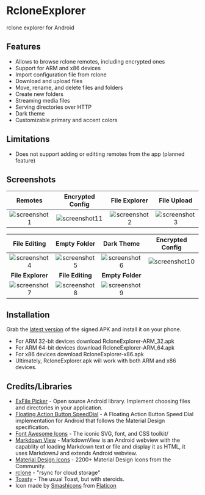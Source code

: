 # RcloneExplorer
rclone explorer for Android

Features
--------
- Allows to browse rclone remotes, including encrypted ones
- Support for ARM and x86 devices
- Import configuration file from rclone
- Download and upload files
- Move, rename, and delete files and folders
- Create new folders
- Streaming media files
- Serving directories over HTTP
- Dark theme
- Customizable primary and accent colors

Limitations
------------
- Does not support adding or editting remotes from the app (planned feature)

Screenshots
-----------

Remotes|Encrypted Config|File Explorer|File Upload
:-----:|:--------------:|:-----------:|:---------:|
![screenshot1](https://github.com/kaczmarkiewiczp/rcloneExplorer/blob/master/screenshots/screenshot_1.png?raw=true)|![screenshot11](https://github.com/kaczmarkiewiczp/rcloneExplorer/blob/master/screenshots/screenshot_11.png?raw=true)|![screenshot2](https://github.com/kaczmarkiewiczp/rcloneExplorer/blob/master/screenshots/screenshot_2.png?raw=true)|![screenshot3](https://github.com/kaczmarkiewiczp/rcloneExplorer/blob/master/screenshots/screenshot_3.png?raw=true)

File Editing|Empty Folder|Dark Theme|Encrypted Config
:----------:|:----------:|:--------:|:-------------:|
![screenshot4](https://github.com/kaczmarkiewiczp/rcloneExplorer/blob/master/screenshots/screenshot_4.png?raw=true)|![screenshot5](https://github.com/kaczmarkiewiczp/rcloneExplorer/blob/master/screenshots/screenshot_5.png?raw=true)|![screenshot6](https://github.com/kaczmarkiewiczp/rcloneExplorer/blob/master/screenshots/screenshot_6.png?raw=true)|![screenshot10](https://github.com/kaczmarkiewiczp/rcloneExplorer/blob/master/screenshots/screenshot_10.png?raw=true)
**File Explorer**|**File Editing**|**Empty Folder**|
![screenshot7](https://github.com/kaczmarkiewiczp/rcloneExplorer/blob/master/screenshots/screenshot_7.png?raw=true)|![screenshot8](https://github.com/kaczmarkiewiczp/rcloneExplorer/blob/master/screenshots/screenshot_8.png?raw=true)|![screenshot9](https://github.com/kaczmarkiewiczp/rcloneExplorer/blob/master/screenshots/screenshot_9.png?raw=true)|

Installation
------------
Grab the [latest version](https://github.com/kaczmarkiewiczp/rcloneExplorer/releases/latest) of the signed APK and install it on your phone.

- For ARM 32-bit devices download RcloneExplorer-ARM_32.apk
- For ARM 64-bit devices download RcloneExplorer-ARM_64.apk
- For x86 devices download RcloneExplorer-x86.apk
- Ultimately, RcloneExplorer.apk will work with both ARM and x86 devices.

Credits/Libraries
-----------------
- [ExFile Picker](https://github.com/bartwell/ExFilePicker) - Open source Android library. Implement choosing files and directories in your application.
- [Floating Action Button SpeedDial](https://github.com/leinardi/FloatingActionButtonSpeedDial) - A Floating Action Button Speed Dial implementation for Android that follows the Material Design specification.
- [Font Awesome Icons](https://fontawesome.com/) - The iconic SVG, font, and CSS toolkit/
- [Markdown View](https://github.com/falnatsheh/MarkdownView) - MarkdownView is an Android webview with the capablity of loading Markdown text or file and display it as HTML, it uses MarkdownJ and extends Android webview.
- [Material Design Icons](https://github.com/Templarian/MaterialDesign) - 2200+ Material Design Icons from the Community.
- [rclone](https://github.com/ncw/rclone) - "rsync for cloud storage"
- [Toasty](https://github.com/GrenderG/Toasty) - The usual Toast, but with steroids.
- Icon made by [Smashicons](https://www.flaticon.com/authors/smashicons) from [Flaticon](https://www.flaticon.com)
